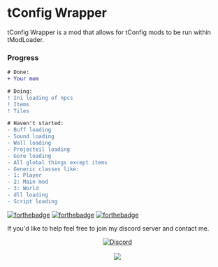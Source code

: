 # tConfig Wrapper
tConfig Wrapper is a mod that allows for tConfig mods to be run within tModLoader.

### Progress
```diff
# Done:
+ Your mom

# Doing:
! Ini loading of npcs
! Items
! Tiles

# Haven't started:
- Buff loading
- Sound loading
- Wall loading
- Projecteil loading
- Gore loading
- All global things except items
- Generic classes like: 
- 1: Player 
- 2: Main mod 
- 3: World
- dll loading
- Script loading
```
[![forthebadge](https://forthebadge.com/images/badges/0-percent-optimized.svg)](https://forthebadge.com)
[![forthebadge](https://forthebadge.com/images/badges/as-seen-on-tv.svg)](https://forthebadge.com)
[![forthebadge](https://forthebadge.com/images/badges/you-didnt-ask-for-this.svg)](https://forthebadge.com)

If you'd like to help feel free to join my discord server and contact me.
<br />
<p align="center" >
		<a href="https://discord.gg/EB6yPZj"><img alt="Discord" src="https://img.shields.io/discord/684607111555973232?color=7289da&logo=discord&logoColor=white" alt="Discord server"></a>
	<br />
	<br />
	<img src="http://i.imgur.com/kdcROYP.png"/>
</p>

